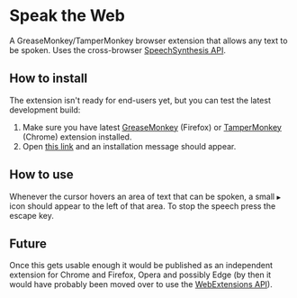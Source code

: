 # Speak the Web

A GreaseMonkey/TamperMonkey browser extension that allows any text to be spoken. Uses the cross-browser [SpeechSynthesis API](https://developer.mozilla.org/en-US/docs/Web/API/SpeechSynthesis).

## How to install

The extension isn't ready for end-users yet, but you can test the latest development build:

1. Make sure you have latest [GreaseMonkey](https://addons.mozilla.org/en-US/firefox/addon/greasemonkey/) (Firefox) or [TamperMonkey](https://chrome.google.com/webstore/detail/tampermonkey/dhdgffkkebhmkfjojejmpbldmpobfkfo?hl=en) (Chrome) extension installed.
2. Open [this link](https://rawgit.com/rotemdan/speak-the-web/master/build/speak-the-web.user.js) and an installation message should appear.

## How to use

Whenever the cursor hovers an area of text that can be spoken, a small `▶` icon should appear to the left of that area. To stop the speech press the escape key.

## Future

Once this gets usable enough it would be published as an independent extension for Chrome and Firefox, Opera and possibly Edge (by then it would have probably been moved over to use the [WebExtensions API](https://developer.mozilla.org/en-US/Add-ons/WebExtensions)).